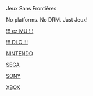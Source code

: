 Jeux Sans Frontières

No platforms. No DRM. Just Jeux!

[!!! ez MU !!!](@EZMU.md)

[!!! DLC   !!!](@JSFN.md)

[NINTENDO](@NINTENDO.md)

[SEGA](@SEGA.md)

[SONY](@SONY.md)

[XBOX](@XBOX.md)
